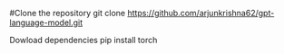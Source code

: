 #Clone the repository
git clone https://github.com/arjunkrishna62/gpt-language-model.git

Dowload dependencies
pip install torch
